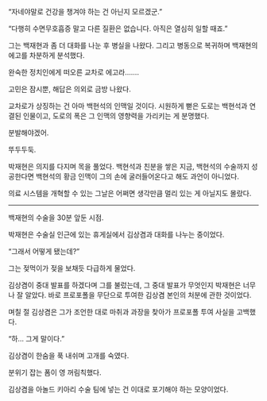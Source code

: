 “자네야말로 건강을 챙겨야 하는 건 아닌지 모르겠군.”

“다행히 수면무호흡증 말고 다른 질환은 없습니다. 아직은 열심히 일할 때죠.”

그는 백재현과 좀 더 대화를 나눈 후 병실을 나왔다. 그리고 병동으로 복귀하며 백재현의 에고를 차분하게 분석했다.

완숙한 정치인에게 떠오른 교차로 에고라…….

고민은 잠시뿐, 해답은 의외로 금방 나왔다.

교차로가 상징하는 건 아마 백현석의 인맥일 것이다. 시원하게 뻗은 도로는 백현석과 연결된 인물이고, 도로의 폭은 그 인맥의 영향력을 가리키는 게 분명했다.

분발해야겠어.

뚜두두둑.

박재현은 의지를 다지며 목을 풀었다. 백현석과 친분을 쌓은 지금, 백현석의 수술까지 성공한다면 백현석의 황금 인맥이 그의 손에 굴러들어온다고 해도 과언이 아니었다.

의료 시스템을 개혁할 수 있는 그날은 어쩌면 생각만큼 멀리 있는 게 아닐지도 몰랐다.

* * *

백재현의 수술을 30분 앞둔 시점.

박재현은 수술실 인근에 있는 휴게실에서 김상겸과 대화를 나누는 중이었다.

“그래서 어떻게 됐는데?”

그는 젖먹이가 젖을 보채듯 다급하게 물었다.

김상겸이 중대 발표를 하겠다며 그를 불렀는데, 그 중대 발표가 무엇인지 박재현은 너무나 잘 알았다. 바로 프로포폴을 무단으로 투여한 김상겸 본인의 처분에 관한 것이었다.

며칠 절 김상겸은 그가 조언한 대로 마취과 과장을 찾아가 프로포폴 투여 사실을 고백했다.

“하… 그게 말이다.”

김상겸이 한숨을 푹 내쉬며 고개를 숙였다.

분위기 잡는 폼이 영 꺼림칙했다.

김상겸을 아놀드 키아리 수술 팀에 넣는 건 이대로 포기해야 하는 모양이었다.